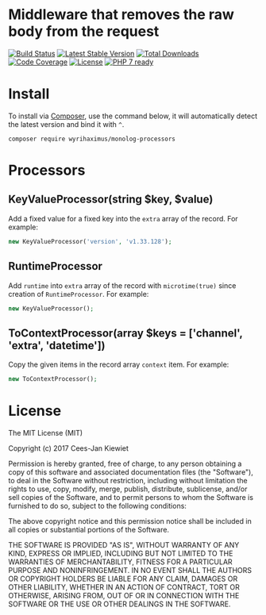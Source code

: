 # Middleware that removes the raw body from the request

[![Build Status](https://travis-ci.org/WyriHaximus/php-monolog-processors.svg?branch=master)](https://travis-ci.org/WyriHaximus/php-monolog-processors)
[![Latest Stable Version](https://poser.pugx.org/WyriHaximus/monolog-processors/v/stable.png)](https://packagist.org/packages/WyriHaximus/monolog-processors)
[![Total Downloads](https://poser.pugx.org/WyriHaximus/monolog-processors/downloads.png)](https://packagist.org/packages/WyriHaximus/monolog-processors)
[![Code Coverage](https://scrutinizer-ci.com/g/WyriHaximus/php-monolog-processors/badges/coverage.png?b=master)](https://scrutinizer-ci.com/g/WyriHaximus/php-monolog-processors/?branch=master)
[![License](https://poser.pugx.org/WyriHaximus/monolog-processors/license.png)](https://packagist.org/packages/WyriHaximus/monolog-processors)
[![PHP 7 ready](http://php7ready.timesplinter.ch/WyriHaximus/php-monolog-processors/badge.svg)](https://travis-ci.org/WyriHaximus/php-monolog-processors)

# Install

To install via [Composer](http://getcomposer.org/), use the command below, it will automatically detect the latest version and bind it with `^`.

```
composer require wyrihaximus/monolog-processors
```

# Processors

## KeyValueProcessor(string $key, $value)

Add a fixed value for a fixed key into the `extra` array of the record. For example:

```php
new KeyValueProcessor('version', 'v1.33.128');
```

## RuntimeProcessor

Add `runtime` into `extra` array of the record with `microtime(true)` since creation of `RuntimeProcessor`. For example:

```php
new KeyValueProcessor();
```

## ToContextProcessor(array $keys = ['channel', 'extra', 'datetime'])

Copy the given items in the record array `context` item. For example:

```php
new ToContextProcessor();
```

# License

The MIT License (MIT)

Copyright (c) 2017 Cees-Jan Kiewiet

Permission is hereby granted, free of charge, to any person obtaining a copy
of this software and associated documentation files (the "Software"), to deal
in the Software without restriction, including without limitation the rights
to use, copy, modify, merge, publish, distribute, sublicense, and/or sell
copies of the Software, and to permit persons to whom the Software is
furnished to do so, subject to the following conditions:

The above copyright notice and this permission notice shall be included in all
copies or substantial portions of the Software.

THE SOFTWARE IS PROVIDED "AS IS", WITHOUT WARRANTY OF ANY KIND, EXPRESS OR
IMPLIED, INCLUDING BUT NOT LIMITED TO THE WARRANTIES OF MERCHANTABILITY,
FITNESS FOR A PARTICULAR PURPOSE AND NONINFRINGEMENT. IN NO EVENT SHALL THE
AUTHORS OR COPYRIGHT HOLDERS BE LIABLE FOR ANY CLAIM, DAMAGES OR OTHER
LIABILITY, WHETHER IN AN ACTION OF CONTRACT, TORT OR OTHERWISE, ARISING FROM,
OUT OF OR IN CONNECTION WITH THE SOFTWARE OR THE USE OR OTHER DEALINGS IN THE
SOFTWARE.

